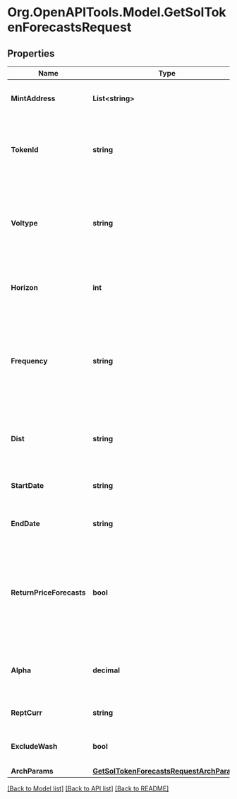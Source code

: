 # Org.OpenAPITools.Model.GetSolTokenForecastsRequest

## Properties

Name | Type | Description | Notes
------------ | ------------- | ------------- | -------------
**MintAddress** | **List&lt;string&gt;** | A token mint address or list of token addresses. | 
**TokenId** | **string** | The numerical id for the token. Provide either id or mint address. | [optional] 
**Voltype** | **string** | Type of statistical forecasting model to be calculated as a 3-char string, e.g. &#39;arc&#39; for ARCH | [optional] 
**Horizon** | **int** | The forecast horizon (i.e. the number of periods to forecast out) | [optional] 
**Frequency** | **string** | The interval at which to calculate returns to base the forecasts upon, e.g. &#x60;1D&#x60; for daily, &#x60;1M&#x60; for monthly etc. | [optional] 
**Dist** | **string** | The distribution assumed to calculate parametric risk for | [optional] 
**StartDate** | **string** | The start date to pull data for calculations | [optional] 
**EndDate** | **string** | The end date to pull data for calculations | [optional] 
**ReturnPriceForecasts** | **bool** | Set to True, returns confidencve intervals at alpha significance for price on top of forecasts for returns and volatilities | [optional] 
**Alpha** | **decimal** | The significance level, e.g. 0.05 for 95% confidence | [optional] 
**ReptCurr** | **string** | The currency to report results in | [optional] 
**ExcludeWash** | **bool** | Exclude suspected wash transactions? | [optional] 
**ArchParams** | [**GetSolTokenForecastsRequestArchParams**](GetSolTokenForecastsRequestArchParams.md) |  | [optional] 

[[Back to Model list]](../README.md#documentation-for-models) [[Back to API list]](../README.md#documentation-for-api-endpoints) [[Back to README]](../README.md)

